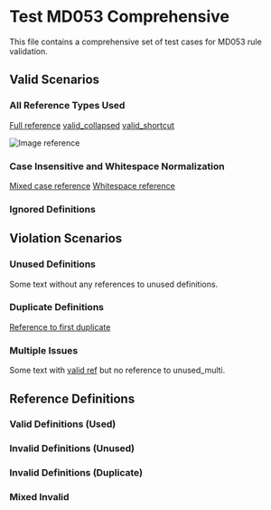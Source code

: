 # Test MD053 Comprehensive

This file contains a comprehensive set of test cases for MD053 rule validation.

## Valid Scenarios

### All Reference Types Used

[Full reference][valid_full]
[valid_collapsed][]
[valid_shortcut]

![Image reference][valid_image]

### Case Insensitive and Whitespace Normalization

[Mixed case reference][VALID_CASE]
[Whitespace reference][  valid_spaces  ]

### Ignored Definitions

[//]: # (This is a comment - should be ignored)
[//]: <> (Another comment - should be ignored)

## Violation Scenarios

### Unused Definitions

Some text without any references to unused definitions.

### Duplicate Definitions

[Reference to first duplicate][duplicate_referenced]

### Multiple Issues

Some text with [valid ref][valid_multi] but no reference to unused_multi.

## Reference Definitions

### Valid Definitions (Used)

[valid_full]: https://example.com/valid_full
[valid_collapsed]: https://example.com/valid_collapsed
[valid_shortcut]: https://example.com/valid_shortcut
[valid_image]: https://example.com/valid_image.png
[valid_case]: https://example.com/valid_case
[valid_spaces]: https://example.com/valid_spaces
[duplicate_referenced]: https://example.com/first_duplicate
[duplicate_referenced]: https://example.com/second_duplicate
[valid_multi]: https://example.com/valid_multi

### Invalid Definitions (Unused)

[unused_simple]: https://example.com/unused_simple
[unused_complex]: https://example.com/unused_complex "Title"

### Invalid Definitions (Duplicate)

[duplicate_unused]: https://example.com/dup1
[duplicate_unused]: https://example.com/dup2

### Mixed Invalid

[unused_multi]: https://example.com/unused_multi